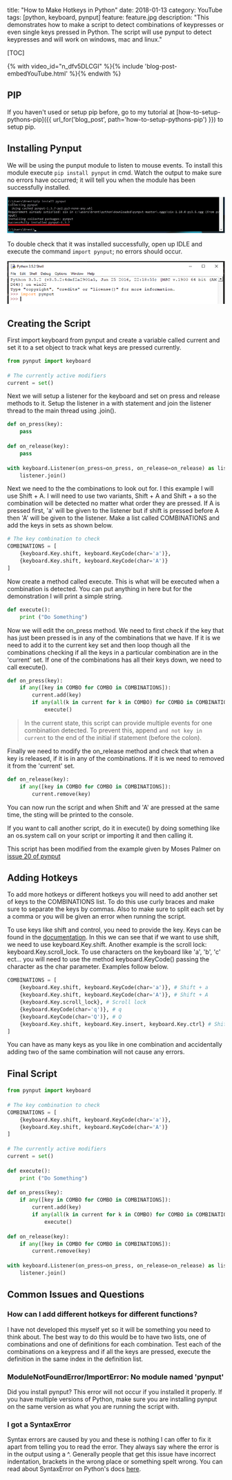 title: "How to Make Hotkeys in Python"
date: 2018-01-13
category: YouTube
tags: [python, keyboard, pynput]
feature: feature.jpg
description: "This demonstrates how to make a script to detect combinations of keypresses or even single keys pressed in Python. The script will use pynput to detect keypresses and will work on windows, mac and linux."

[TOC]

{% with video_id="n_dfv5DLCGI" %}{% include 'blog-post-embedYouTube.html' %}{% endwith %}

## PIP
If you haven't used or setup pip before, go to my tutorial at [how-to-setup-pythons-pip]({{ url_for('blog_post', path='how-to-setup-pythons-pip') }}) to setup pip.

## Installing Pynput
We will be using the punput module to listen to mouse events. To install this module execute ```pip install pynput``` in cmd. Watch the output to make sure no errors have occurred; it will tell you when the module has been successfully installed.

![Installing pynput](/post-assets/how-to-get-mouse-clicks-with-python/pynput1.png)

To double check that it was installed successfully, open up IDLE and execute the command ```import pynput```; no errors should occur.

![Testing pynput](/post-assets/how-to-get-mouse-clicks-with-python/pynput2.png)

## Creating the Script
First import keyboard from pynput and create a variable called current and set it to a set object to track what keys are pressed currently.

```python
from pynput import keyboard

# The currently active modifiers
current = set()
```

Next we will setup a listener for the keyboard and set on press and release methods to it. Setup the listener in a with statement and join the listener thread to the main thread using .join().

```python
def on_press(key):
    pass

def on_release(key):
    pass

with keyboard.Listener(on_press=on_press, on_release=on_release) as listener:
    listener.join()
```

Next we need to the the combinations to look out for. I this example I will use Shift + A. I will need to use two variants, Shift + A and Shift + a so the combination will be detected no matter what order they are pressed. If A is pressed first, 'a' will be given to the listener but if shift is pressed before A then 'A' will be given to the listener. Make a list called COMBINATIONS and add the keys in sets as shown below.

```python
# The key combination to check
COMBINATIONS = [
    {keyboard.Key.shift, keyboard.KeyCode(char='a')},
    {keyboard.Key.shift, keyboard.KeyCode(char='A')}
]
```

Now create a method called execute. This is what will be executed when a combination is detected. You can put anything in here but for the demonstration I will print a simple string.

```python
def execute():
    print ("Do Something")
```

Now we will edit the on_press method. We need to first check if the key that has just been pressed is in any of the combinations that we have. If it is we need to add it to the current key set and then loop though all the combinations checking if all the keys in a particular combination are in the 'current' set. If one of the combinations has all their keys down, we need to call execute().

```python
def on_press(key):
    if any([key in COMBO for COMBO in COMBINATIONS]):
        current.add(key)
        if any(all(k in current for k in COMBO) for COMBO in COMBINATIONS):
            execute()
```

> In the current state, this script can provide multiple events for one combination detected. To prevent this, append ```and not key in current``` to the end of the initial if statement (before the colon).

Finally we need to modify the on_release method and check that when a key is released, if it is in any of the combinations. If it is we need to removed it from the 'current' set.

```python
def on_release(key):
    if any([key in COMBO for COMBO in COMBINATIONS]):
        current.remove(key)
```

You can now run the script and when Shift and 'A' are pressed at the same time, the sting will be printed to the console.

If you want to call another script, do it in execute() by doing something like an os.system call on your script or importing it and then calling it.

This script has been modified from the example given by Moses Palmer on [issue 20 of pynput](https://github.com/moses-palmer/pynput/issues/20)

## Adding Hotkeys
To add more hotkeys or different hotkeys you will need to add another set of keys to the COMBINATIONS list. To do this use curly braces and make sure to separate the keys by commas. Also to make sure to split each set by a comma or you will be given an error when running the script.

To use keys like shift and control, you need to provide the key. Keys can be found in the [documentation](https://pynput.readthedocs.io/en/latest/keyboard.html#pynput.keyboard.Key). In this we can see that if we want to use shift, we need to use keyboard.Key.shift. Another example is the scroll lock: keyboard.Key.scroll_lock. To use characters on the keyboard like 'a', 'b', 'c' ect... you will need to use the method keyboard.KeyCode() passing the character as the char parameter. Examples follow below.

```python
COMBINATIONS = [
    {keyboard.Key.shift, keyboard.KeyCode(char='a')}, # Shift + a
    {keyboard.Key.shift, keyboard.KeyCode(char='A')}, # Shift + A
    {keyboard.Key.scroll_lock}, # Scroll lock
    {keyboard.KeyCode(char='q')}, # q
    {keyboard.KeyCode(char='Q')}, # Q
    {keyboard.Key.shift, keyboard.Key.insert, keyboard.Key.ctrl} # Shift + Insert + Ctrl
]
```

You can have as many keys as you like in one combination and accidentally adding two of the same combination will not cause any errors.

## Final Script
```python
from pynput import keyboard

# The key combination to check
COMBINATIONS = [
    {keyboard.Key.shift, keyboard.KeyCode(char='a')},
    {keyboard.Key.shift, keyboard.KeyCode(char='A')}
]

# The currently active modifiers
current = set()

def execute():
    print ("Do Something")

def on_press(key):
    if any([key in COMBO for COMBO in COMBINATIONS]):
        current.add(key)
        if any(all(k in current for k in COMBO) for COMBO in COMBINATIONS):
            execute()

def on_release(key):
    if any([key in COMBO for COMBO in COMBINATIONS]):
        current.remove(key)

with keyboard.Listener(on_press=on_press, on_release=on_release) as listener:
    listener.join()
```

## Common Issues and Questions

### How can I add different hotkeys for different functions?
I have not developed this myself yet so it will be something you need to think about. The best way to do this would be to have two lists, one of combinations and one of definitions for each combination. Test each of the combinations on a keypress and if all the keys are pressed, execute the definition in the same index in the definition list.

### ModuleNotFoundError/ImportError: No module named 'pynput'
Did you install pynput? This error will not occur if you installed it properly. If you have multiple versions of Python, make sure you are installing pynput on the same version as what you are running the script with.

### I got a SyntaxError
Syntax errors are caused by you and these is nothing I can offer to fix it apart from telling you to read the error. They always say where the error is in the output using a ^. Generally people that get this issue have incorrect indentation, brackets in the wrong place or something spelt wrong. You can read about SyntaxError on Python's docs [here](https://docs.python.org/2/tutorial/errors.html#syntax-errors).
